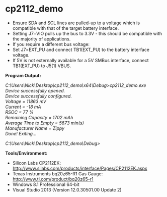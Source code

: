 cp2112_demo
===========
* Ensure SDA and SCL lines are pulled-up to a voltage which is compatible with that of the target battery interface.
* Setting J7=VIO pulls up the bus to 3.3V - this should be compatible with the majority of applications.
* If you require a different bus voltage:
 * Set J7=EXT_PU and connect TB1(EXT_PU) to the battery interface voltage.
 * If 5V is not externally available for a 5V SMBus interface, connect TB1(EXT_PU) to J5(1) VBUS.

**Program Output:**  

*C:\Users\Nick\Desktop\cp2112_demo\x64\Debug>cp2112_demo.exe*  
*Device successfully opened.*  
*Device successfully configured.*  
*Voltage = 11863 mV*  
*Current = -18 mA*  
*RSOC = 77 %*  
*Remaining Capacity = 1702 mAh*  
*Average Time to Empty = 5673 min(s)*  
*Manufacturer Name = Zippy*  
*Done! Exiting...*  

*C:\Users\Nick\Desktop\cp2112_demo\Debug>*  

**Tools/Environment:**  
- Silicon Labs CP2112EK: http://www.silabs.com/products/interface/Pages/CP2112EK.aspx  
- Texas Instruments bq20z65-R1 Gas Gauge: http://www.ti.com/product/bq20z65-r1  
- Windows 8.1 Professional 64-bit  
- Visual Studio 2013 (Version 12.0.30501.00 Update 2)  
